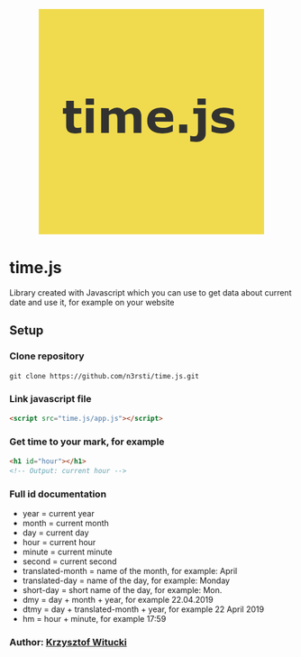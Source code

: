 <p align="center">
  <img width="400" height="400" src="https://github.com/n3rsti/time.js/blob/master/logo.png">
</p>

# time.js

Library created with Javascript which you can use to get data about current date and use it, for example on your website

## Setup

### Clone repository
```
git clone https://github.com/n3rsti/time.js.git
```

### Link javascript file
```html
<script src="time.js/app.js"></script>
```

### Get time to your mark, for example
```html
<h1 id="hour"></h1>
<!-- Output: current hour -->
```

### Full id documentation

- year = current year
- month = current month
- day = current day
- hour = current hour
- minute = current minute
- second = current second
- translated-month = name of the month, for example: April
- translated-day = name of the day, for example: Monday
- short-day = short name of the day, for example: Mon.
- dmy = day + month + year, for example 22.04.2019
- dtmy = day + translated-month + year, for example 22 April 2019
- hm = hour + minute, for example 17:59


### Author: [Krzysztof Witucki](https://github.com/n3rsti)
